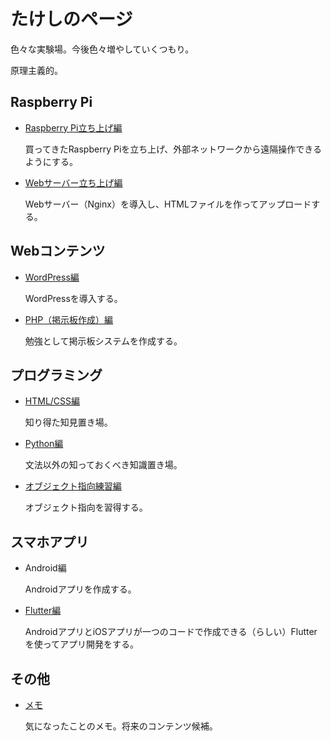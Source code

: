 # たけしのページ

色々な実験場。今後色々増やしていくつもり。

原理主義的。

## Raspberry Pi

* [Raspberry Pi立ち上げ編](startup/)

  買ってきたRaspberry Piを立ち上げ、外部ネットワークから遠隔操作できるようにする。

* [Webサーバー立ち上げ編](webserver/)

  Webサーバー（Nginx）を導入し、HTMLファイルを作ってアップロードする。

## Webコンテンツ

* [WordPress編](wordpress/)

  WordPressを導入する。
  
* [PHP（掲示板作成）編](php/)

  勉強として掲示板システムを作成する。

## プログラミング

* [HTML/CSS編](htmlcss/)

  知り得た知見置き場。

* [Python編](python/)

  文法以外の知っておくべき知識置き場。

* [オブジェクト指向練習編](oop/)

  オブジェクト指向を習得する。

## スマホアプリ

* Android編

  Androidアプリを作成する。

* [Flutter編](flutter/index.html)

  AndroidアプリとiOSアプリが一つのコードで作成できる（らしい）Flutterを使ってアプリ開発をする。

## その他

* [メモ](memo/)

  気になったことのメモ。将来のコンテンツ候補。